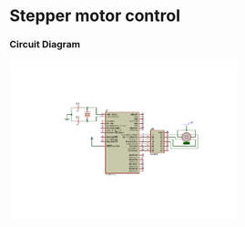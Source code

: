 <h1>Stepper motor control</h1>
<h3>Circuit Diagram</h3>
<img src="Stepper_Motor_control.png" width="400"/>
